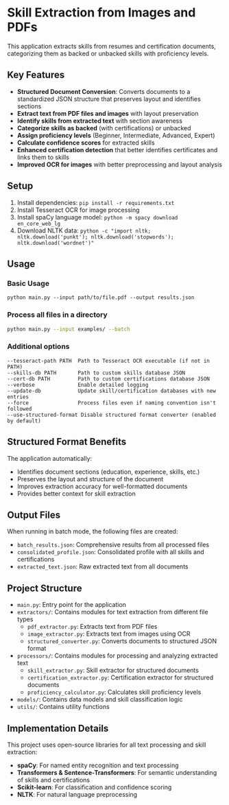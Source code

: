 # Skill Extraction from Images and PDFs

This application extracts skills from resumes and certification documents, categorizing them as backed or unbacked skills with proficiency levels.

## Key Features

-   **Structured Document Conversion**: Converts documents to a standardized JSON structure that preserves layout and identifies sections
-   **Extract text from PDF files and images** with layout preservation
-   **Identify skills from extracted text** with section awareness
-   **Categorize skills as backed** (with certifications) or unbacked
-   **Assign proficiency levels** (Beginner, Intermediate, Advanced, Expert)
-   **Calculate confidence scores** for extracted skills
-   **Enhanced certification detection** that better identifies certificates and links them to skills
-   **Improved OCR for images** with better preprocessing and layout analysis

## Setup

1. Install dependencies: `pip install -r requirements.txt`
2. Install Tesseract OCR for image processing
3. Install spaCy language model: `python -m spacy download en_core_web_lg`
4. Download NLTK data: `python -c "import nltk; nltk.download('punkt'); nltk.download('stopwords'); nltk.download('wordnet')"`

## Usage

### Basic Usage

```
python main.py --input path/to/file.pdf --output results.json
```

### Process all files in a directory

```bash
python main.py --input examples/ --batch
```

### Additional options

```
--tesseract-path PATH  Path to Tesseract OCR executable (if not in PATH)
--skills-db PATH       Path to custom skills database JSON
--cert-db PATH         Path to custom certifications database JSON
--verbose              Enable detailed logging
--update-db            Update skill/certification databases with new entries
--force                Process files even if naming convention isn't followed
--use-structured-format Disable structured format converter (enabled by default)
```

## Structured Format Benefits

The application automatically:

-   Identifies document sections (education, experience, skills, etc.)
-   Preserves the layout and structure of the document
-   Improves extraction accuracy for well-formatted documents
-   Provides better context for skill extraction

## Output Files

When running in batch mode, the following files are created:

-   `batch_results.json`: Comprehensive results from all processed files
-   `consolidated_profile.json`: Consolidated profile with all skills and certifications
-   `extracted_text.json`: Raw extracted text from all documents

## Project Structure

-   `main.py`: Entry point for the application
-   `extractors/`: Contains modules for text extraction from different file types
    -   `pdf_extractor.py`: Extracts text from PDF files
    -   `image_extractor.py`: Extracts text from images using OCR
    -   `structured_converter.py`: Converts documents to structured JSON format
-   `processors/`: Contains modules for processing and analyzing extracted text
    -   `skill_extractor.py`: Skill extractor for structured documents
    -   `certification_extractor.py`: Certification extractor for structured documents
    -   `proficiency_calculator.py`: Calculates skill proficiency levels
-   `models/`: Contains data models and skill classification logic
-   `utils/`: Contains utility functions

## Implementation Details

This project uses open-source libraries for all text processing and skill extraction:

-   **spaCy**: For named entity recognition and text processing
-   **Transformers & Sentence-Transformers**: For semantic understanding of skills and certifications
-   **Scikit-learn**: For classification and confidence scoring
-   **NLTK**: For natural language preprocessing
